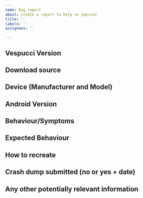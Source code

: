 ```yaml
---
name: Bug report
about: Create a report to help us improve
title: ''
labels: ''
assignees: ''

---
```

<!--
When reporting issues, please use this template, if you are asking for an enhancement you can delete the text.

PLEASE check existing reports, https://vespucci.io/ and in particular http://vespucci.io/tutorials/faq/ for information before opening a new issue.

Please note that some components are maintained in upstream repositories and relevant issues should be reported there, these are specifically:

* background and overlay layers: https://github.com/osmlab/editor-layer-index
* presets: https://github.com/simonpoole/beautified-JOSM-preset
* opening hours user interface: https://github.com/simonpoole/OpeningHoursFragment
* name-related tag suggestions database: https://github.com/osmlab/name-suggestion-index

Translations are maintained on transifex: https://www.transifex.com/openstreetmap/vespucci/ do not submit spelling fixes or similar here, except for the default language (English).
-->

## Vespucci Version
<!-- required, see debug information screen (select debug in main menu) -->

## Download source
<!-- from where did you obtain the app? google play store, amazon, f-droid, github, ... -->

## Device (Manufacturer and Model)
<!-- required -->

## Android Version 
<!-- required, please indicate if you are using a custom version -->

## Behaviour/Symptoms
<!-- required -->

## Expected Behaviour
<!-- required -->

## How to recreate
<!-- required -->

## Crash dump submitted (no or yes + date)
<!-- required -->

## Any other potentially relevant information
<!-- optional -->
